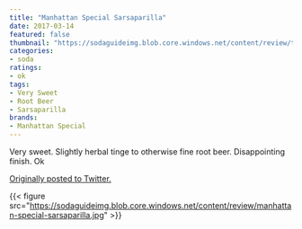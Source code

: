 ```yaml
---
title: "Manhattan Special Sarsaparilla"
date: 2017-03-14
featured: false
thumbnail: "https://sodaguideimg.blob.core.windows.net/content/review/thumbs/manhattan-special-sarsaparilla.jpg"
categories:
- soda
ratings:
- ok
tags:
- Very Sweet
- Root Beer
- Sarsaparilla
brands:
- Manhattan Special
---
```


Very sweet. Slightly herbal tinge to otherwise fine root beer. Disappointing finish. Ok

[Originally posted to Twitter.](https://twitter.com/Cavorter/status/841768873196167169)

{{< figure src="https://sodaguideimg.blob.core.windows.net/content/review/manhattan-special-sarsaparilla.jpg" >}}

